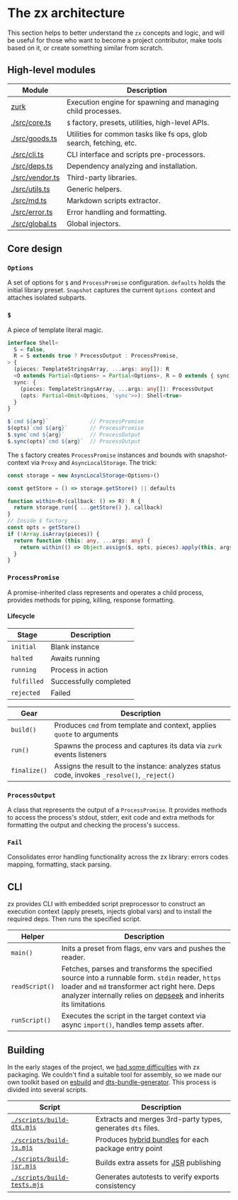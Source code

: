 # The zx architecture
This section helps to better understand the `zx` concepts and logic, and will be useful for those who want to become a project contributor, make tools based on it, or create something similar from scratch.

## High-level modules
| Module                                                                  | Description                                                         |
|-------------------------------------------------------------------------|---------------------------------------------------------------------|
| [zurk](https://github.com/webpod/zurk)                                  | Execution engine for spawning and managing child processes.         |
| [./src/core.ts](https://github.com/google/zx/blob/main/src/core.ts)     | `$` factory, presets, utilities, high-level APIs.                   |
| [./src/goods.ts](https://github.com/google/zx/blob/main/src/goods.ts)   | Utilities for common tasks like fs ops, glob search, fetching, etc. |
| [./src/cli.ts](https://github.com/google/zx/blob/main/src/cli.ts)       | CLI interface and scripts pre-processors.                           |
| [./src/deps.ts](https://github.com/google/zx/blob/main/src/deps.ts)     | Dependency analyzing and installation.                              |
| [./src/vendor.ts](https://github.com/google/zx/blob/main/src/vendor.ts) | Third-party libraries.                                              |
| [./src/utils.ts](https://github.com/google/zx/blob/main/src/utils.ts)   | Generic helpers.                                                    |
| [./src/md.ts](https://github.com/google/zx/blob/main/src/md.ts)         | Markdown scripts extractor.                                         |
| [./src/error.ts](https://github.com/google/zx/blob/main/src/error.ts)   | Error handling and formatting.                                      |
| [./src/global.ts](https://github.com/google/zx/blob/main/src/global.ts) | Global injectors.                                                   |


## Core design

### `Options`
A set of options for `$` and `ProcessPromise` configuration. `defaults` holds the initial library preset. `Snapshot` captures the current `Options `context and attaches isolated subparts.

### `$`
A piece of template literal magic.
```ts
interface Shell<
  S = false,
  R = S extends true ? ProcessOutput : ProcessPromise,
> {
  (pieces: TemplateStringsArray, ...args: any[]): R
  <O extends Partial<Options> = Partial<Options>, R = O extends { sync: true } ? Shell<true> : Shell>(opts: O): R
  sync: {
    (pieces: TemplateStringsArray, ...args: any[]): ProcessOutput
    (opts: Partial<Omit<Options, 'sync'>>): Shell<true>
  }
}

$`cmd ${arg}`             // ProcessPromise
$(opts)`cmd ${arg}`       // ProcessPromise
$.sync`cmd ${arg}`        // ProcessOutput
$.sync(opts)`cmd ${arg}`  // ProcessOutput
```

The `$` factory creates `ProcessPromise` instances and bounds with snapshot-context via `Proxy` and `AsyncLocalStorage`. The trick:
```ts
const storage = new AsyncLocalStorage<Options>()

const getStore = () => storage.getStore() || defaults

function within<R>(callback: () => R): R {
  return storage.run({ ...getStore() }, callback)
}
// Inside $ factory ...
const opts = getStore()
if (!Array.isArray(pieces)) {
  return function (this: any, ...args: any) {
    return within(() => Object.assign($, opts, pieces).apply(this, args))
  }
}
```

### `ProcessPromise` 
A promise-inherited class represents and operates a child process, provides methods for piping, killing, response formatting.

#### Lifecycle
| Stage        | Description            |
|--------------|------------------------|
| `initial`    | Blank instance         |
| `halted`     | Awaits running         |
| `running`    | Process in action      |
| `fulfilled`  | Successfully completed |
| `rejected`   | Failed                 |

| Gear         | Description                                                                                 |
|--------------|---------------------------------------------------------------------------------------------|
| `build()`    | Produces `cmd` from template and context, applies `quote` to arguments                      |
| `run()`      | Spawns the process and captures its data via `zurk` events listeners                        |
| `finalize()` | Assigns the result to the instance: analyzes status code, invokes `_resolve()`, `_reject()` |

### `ProcessOutput`
A class that represents the output of a `ProcessPromise`. It provides methods to access the process's stdout, stderr, exit code and extra methods for formatting the output and checking the process's success.

### `Fail`
Consolidates error handling functionality across the zx library: errors codes mapping, formatting, stack parsing.

## CLI
zx provides CLI with embedded script preprocessor to construct an execution context (apply presets, injects global vars) and to install the required deps. Then runs the specified script.

| Helper         | Description                                                                                                                                                                                                                                               |
|----------------|-----------------------------------------------------------------------------------------------------------------------------------------------------------------------------------------------------------------------------------------------------------|
| `main()`       | Inits a preset from flags, env vars and pushes the reader.                                                                                                                                                                                                |
| `readScript()` | Fetches, parses and transforms the specified source into a runnable form. `stdin` reader, `https` loader and `md` transformer act right here. Deps analyzer internally relies on [depseek](https://www.npmjs.com/package/depseek) and inherits its limitations |
| `runScript()`  | Executes the script in the target context via async `import()`, handles temp assets after.                                                                                                                                                                 |


## Building
In the early stages of the project, we [had some difficulties](https://dev.to/antongolub/how-and-why-do-we-bundle-zx-1ca6) with zx packaging. We couldn't find a suitable tool for assembly, so we made our own toolkit based on [esbuild](https://github.com/evanw/esbuild) and [dts-bundle-generator](https://github.com/timocov/dts-bundle-generator). This process is divided into several scripts.

| Script                                                                                       | Description                                                            |
|----------------------------------------------------------------------------------------------|------------------------------------------------------------------------|
| [`./scripts/build-dts.mjs`](https://github.com/google/zx/blob/main/scripts/build-dts.mjs)    | Extracts and merges 3rd-party types, generates `dts` files.            |
| [`./scripts/build-js.mjs`](https://github.com/google/zx/blob/main/scripts/build-js.mjs)      | Produces [hybrid bundles](./setup#hybrid) for each package entry point |
| [`./scripts/build-jsr.mjs`](https://github.com/google/zx/blob/main/scripts/build-jsr.mjs)    | Builds extra assets for [JSR](https://jsr.io/@webpod/zx) publishing    |
| [`./scripts/build-tests.mjs`](https://github.com/google/zx/blob/main/scripts/build-test.mjs) | Generates autotests to verify exports consistency                      |
